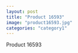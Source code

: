 ```yaml
---
layout: post
title: "Product 16593"
image: "product16593.jpg"
categories: "category1"
---
```

Product 16593
